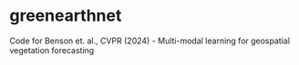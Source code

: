 # greenearthnet
Code for Benson et. al., CVPR (2024) - Multi-modal learning for geospatial vegetation forecasting
